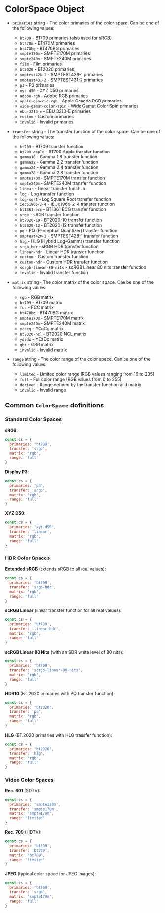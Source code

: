 # ColorSpace Object

* `primaries` string - The color primaries of the color space. Can be one of the following values:
  * `bt709` - BT709 primaries (also used for sRGB)
  * `bt470m` - BT470M primaries
  * `bt470bg` - BT470BG primaries
  * `smpte170m` - SMPTE170M primaries
  * `smpte240m` - SMPTE240M primaries
  * `film` - Film primaries
  * `bt2020` - BT2020 primaries
  * `smptest428-1` - SMPTEST428-1 primaries
  * `smptest431-2` - SMPTEST431-2 primaries
  * `p3` - P3 primaries
  * `xyz-d50` - XYZ D50 primaries
  * `adobe-rgb` - Adobe RGB primaries
  * `apple-generic-rgb` - Apple Generic RGB primaries
  * `wide-gamut-color-spin` - Wide Gamut Color Spin primaries
  * `ebu-3213-e` - EBU 3213-E primaries
  * `custom` - Custom primaries
  * `invalid` - Invalid primaries

* `transfer` string - The transfer function of the color space. Can be one of the following values:
  * `bt709` - BT709 transfer function
  * `bt709-apple` - BT709 Apple transfer function
  * `gamma18` - Gamma 1.8 transfer function
  * `gamma22` - Gamma 2.2 transfer function
  * `gamma24` - Gamma 2.4 transfer function
  * `gamma28` - Gamma 2.8 transfer function
  * `smpte170m` - SMPTE170M transfer function
  * `smpte240m` - SMPTE240M transfer function
  * `linear` - Linear transfer function
  * `log` - Log transfer function
  * `log-sqrt` - Log Square Root transfer function
  * `iec61966-2-4` - IEC61966-2-4 transfer function
  * `bt1361-ecg` - BT1361 ECG transfer function
  * `srgb` - sRGB transfer function
  * `bt2020-10` - BT2020-10 transfer function
  * `bt2020-12` - BT2020-12 transfer function
  * `pq` - PQ (Perceptual Quantizer) transfer function
  * `smptest428-1` - SMPTEST428-1 transfer function
  * `hlg` - HLG (Hybrid Log-Gamma) transfer function
  * `srgb-hdr` - sRGB HDR transfer function
  * `linear-hdr` - Linear HDR transfer function
  * `custom` - Custom transfer function
  * `custom-hdr` - Custom HDR transfer function
  * `scrgb-linear-80-nits` - scRGB Linear 80 nits transfer function
  * `invalid` - Invalid transfer function

* `matrix` string - The color matrix of the color space. Can be one of the following values:
  * `rgb` - RGB matrix
  * `bt709` - BT709 matrix
  * `fcc` - FCC matrix
  * `bt470bg` - BT470BG matrix
  * `smpte170m` - SMPTE170M matrix
  * `smpte240m` - SMPTE240M matrix
  * `ycocg` - YCoCg matrix
  * `bt2020-ncl` - BT2020 NCL matrix
  * `ydzdx` - YDzDx matrix
  * `gbr` - GBR matrix
  * `invalid` - Invalid matrix

* `range` string - The color range of the color space. Can be one of the following values:
  * `limited` - Limited color range (RGB values ranging from 16 to 235)
  * `full` - Full color range (RGB values from 0 to 255)
  * `derived` - Range defined by the transfer function and matrix
  * `invalid` - Invalid range

## Common `ColorSpace` definitions

### Standard Color Spaces

**sRGB**:

  ```js
  const cs = {
    primaries: 'bt709',
    transfer: 'srgb',
    matrix: 'rgb',
    range: 'full'
  }
  ```

**Display P3**:

  ```js
  const cs = {
    primaries: 'p3',
    transfer: 'srgb',
    matrix: 'rgb',
    range: 'full'
  }
  ```

**XYZ D50**:

  ```js
  const cs = {
    primaries: 'xyz-d50',
    transfer: 'linear',
    matrix: 'rgb',
    range: 'full'
  }
  ```

### HDR Color Spaces

**Extended sRGB** (extends sRGB to all real values):

  ```js
  const cs = {
    primaries: 'bt709',
    transfer: 'srgb-hdr',
    matrix: 'rgb',
    range: 'full'
  }
  ```

**scRGB Linear** (linear transfer function for all real values):

  ```js
  const cs = {
    primaries: 'bt709',
    transfer: 'linear-hdr',
    matrix: 'rgb',
    range: 'full'
  }
  ```

**scRGB Linear 80 Nits** (with an SDR white level of 80 nits):

  ```js
  const cs = {
    primaries: 'bt709',
    transfer: 'scrgb-linear-80-nits',
    matrix: 'rgb',
    range: 'full'
  }
  ```

**HDR10** (BT.2020 primaries with PQ transfer function):

  ```js
  const cs = {
    primaries: 'bt2020',
    transfer: 'pq',
    matrix: 'rgb',
    range: 'full'
  }
  ```

**HLG** (BT.2020 primaries with HLG transfer function):

  ```js
  const cs = {
    primaries: 'bt2020',
    transfer: 'hlg',
    matrix: 'rgb',
    range: 'full'
  }
  ```

### Video Color Spaces

**Rec. 601** (SDTV):

  ```js
  const cs = {
    primaries: 'smpte170m',
    transfer: 'smpte170m',
    matrix: 'smpte170m',
    range: 'limited'
  }
  ```

**Rec. 709** (HDTV):

  ```js
  const cs = {
    primaries: 'bt709',
    transfer: 'bt709',
    matrix: 'bt709',
    range: 'limited'
  }
  ```

**JPEG** (typical color space for JPEG images):

  ```js
  const cs = {
    primaries: 'bt709',
    transfer: 'srgb',
    matrix: 'smpte170m',
    range: 'full'
  }
  ```
